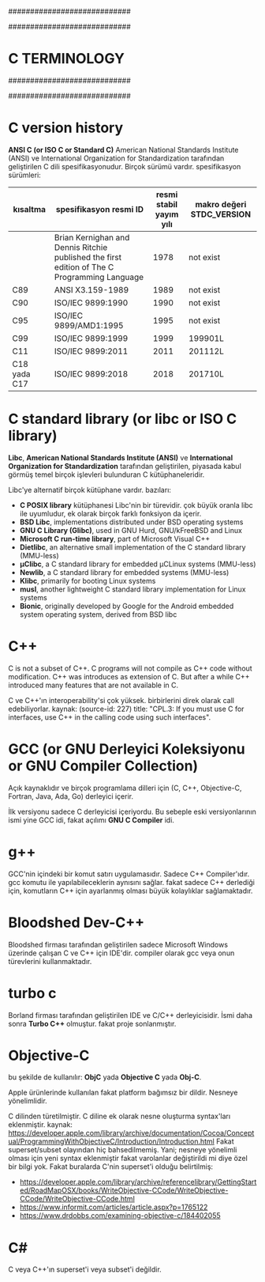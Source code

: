 ############################

############################
# C TERMINOLOGY
############################

############################

# C version history

__ANSI C (or ISO C or Standard C)__ American National Standards Institute (ANSI) ve International Organization for Standardization tarafından geliştirilen C dili spesifikasyonudur. Birçok sürümü vardır. spesifikasyon sürümleri:

| kısaltma     | spesifikasyon resmi ID                                                                       | resmi stabil yayım yılı | makro değeri __STDC_VERSION__ |
|--------------|----------------------------------------------------------------------------------------------|-------------------------|-------------------------------|
|              | Brian Kernighan and Dennis Ritchie published the first edition of The C Programming Language | 1978                    | not exist                     |
| C89          | ANSI X3.159-1989                                                                             | 1989                    | not exist                     |
| C90          | ISO/IEC 9899:1990                                                                            | 1990                    | not exist                     |
| C95          | ISO/IEC 9899/AMD1:1995                                                                       | 1995                    | not exist                     |
| C99          | ISO/IEC 9899:1999                                                                            | 1999                    | 199901L                       |
| C11          | ISO/IEC 9899:2011                                                                            | 2011                    | 201112L                       |
| C18 yada C17 | ISO/IEC 9899:2018                                                                            | 2018                    | 201710L                       |

# C standard library (or libc or ISO C library)
__Libc__, __American National Standards Institute (ANSI)__ ve __International Organization for Standardization__ tarafından geliştirilen, piyasada kabul görmüş temel birçok işlevleri bulunduran C kütüphaneleridir.

Libc'ye alternatif birçok kütüphane vardır. bazıları:

- __C POSIX library__ kütüphanesi Libc'nin bir türevidir. çok büyük oranla libc ile uyumludur, ek olarak birçok farklı fonksiyon da içerir.
- __BSD Libc__, implementations distributed under BSD operating systems
- __GNU C Library (Glibc)__, used in GNU Hurd, GNU/kFreeBSD and Linux
- __Microsoft C run-time library__, part of Microsoft Visual C++
- __Dietlibc__, an alternative small implementation of the C standard library (MMU-less)
- __μClibc__, a C standard library for embedded μCLinux systems (MMU-less)
- __Newlib__, a C standard library for embedded systems (MMU-less)
- __Klibc__, primarily for booting Linux systems
- __musl__, another lightweight C standard library implementation for Linux systems
- __Bionic__, originally developed by Google for the Android embedded system operating system, derived from BSD libc

# C++
C is not a subset of C++. C programs will not compile as C++ code without modification. C++ was introduces as extension of C. But after a while C++ introduced many features that are not available in C.

C ve C++'ın interoperability'si çok yüksek. birbirlerini direk olarak call edebiliyorlar. kaynak: (source-id: 227) title: "CPL.3: If you must use C for interfaces, use C++ in the calling code using such interfaces".

# GCC (or GNU Derleyici Koleksiyonu or GNU Compiler Collection)
Açık kaynaklıdır ve birçok programlama dilleri için (C, C++, Objective-C, Fortran, Java, Ada, Go) derleyici içerir.

İlk versiyonu sadece C derleyicisi içeriyordu. Bu sebeple eski versiyonlarının ismi yine GCC idi, fakat açılımı __GNU C Compiler__ idi.

# g++
GCC'nin içindeki bir komut satırı uygulamasıdır. Sadece C++ Compiler'ıdır. gcc komutu ile yapılabileceklerin aynısını sağlar. fakat sadece C++ derlediği için, komutların C++ için ayarlanmış olması büyük kolaylıklar sağlamaktadır.

# Bloodshed Dev-C++
Bloodshed firması tarafından geliştirilen sadece Microsoft Windows üzerinde çalışan C ve C++ için IDE'dir. compiler olarak gcc veya onun türevlerini kullanmaktadır.

# turbo c
Borland firması tarafından geliştirilen IDE ve C/C++ derleyicisidir. İsmi daha sonra __Turbo C++__ olmuştur. fakat proje sonlanmıştır.

# Objective-C
bu şekilde de kullanılır: __ObjC__ yada __Objective C__ yada __Obj-C__.

Apple ürünlerinde kullanılan fakat platform bağımsız bir dildir. Nesneye yönelimlidir.

C dilinden türetilmiştir. C diline ek olarak nesne oluşturma syntax'ları eklenmiştir. kaynak: https://developer.apple.com/library/archive/documentation/Cocoa/Conceptual/ProgrammingWithObjectiveC/Introduction/Introduction.html Fakat superset/subset olayından hiç bahsedilmemiş. Yani; nesneye yönelimli olması için yeni syntax eklenmiştir fakat varolanlar değiştirildi mi diye özel bir bilgi yok. Fakat buralarda C'nin superset'i olduğu belirtilmiş: 
- https://developer.apple.com/library/archive/referencelibrary/GettingStarted/RoadMapOSX/books/WriteObjective-CCode/WriteObjective-CCode/WriteObjective-CCode.html
- https://www.informit.com/articles/article.aspx?p=1765122
- https://www.drdobbs.com/examining-objective-c/184402055

# C#
C veya C++'ın superset'i veya subset'i değildir.
